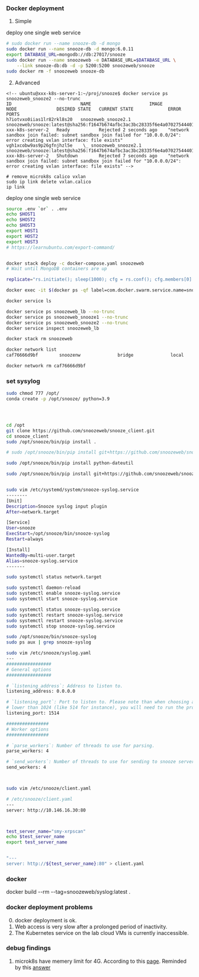 
### Docker deployment

1. Simple

deploy one single web service
```bash
# sudo docker run --name snooze-db -d mongo
sudo docker run --name snooze-db -d mongo:6.0.11
export DATABASE_URL=mongodb://db:27017/snooze
sudo docker run --name snoozeweb -e DATABASE_URL=$DATABASE_URL \
    --link snooze-db:db -d -p 5200:5200 snoozeweb/snooze
sudo docker rm -f snoozeweb snooze-db
```

2. Advanced

```
<!-- ubuntu@xxx-k8s-server-1:~/proj/snooze$ docker service ps snoozeweb_snooze2 --no-trunc
ID                          NAME                      IMAGE                                                                                             NODE               DESIRED STATE   CURRENT STATE             ERROR                                                                                                                      PORTS
h7iotvxo0iias1lr82rkl8s20   snoozeweb_snooze2.1       snoozeweb/snooze:latest@sha256:f1647b674afbc3ac3bc28335f6e4a070275444012b580eb4b47ea65948ab08a8   xxx-k8s-server-2   Ready           Rejected 2 seconds ago    "network sandbox join failed: subnet sandbox join failed for "10.0.0.0/24": error creating vxlan interface: file exists"
vgh1xcobw9as9p26gfnjhzl5e    \_ snoozeweb_snooze2.1   snoozeweb/snooze:latest@sha256:f1647b674afbc3ac3bc28335f6e4a070275444012b580eb4b47ea65948ab08a8   xxx-k8s-server-2   Shutdown        Rejected 7 seconds ago    "network sandbox join failed: subnet sandbox join failed for "10.0.0.0/24": error creating vxlan interface: file exists" -->

# remove microk8s calico vxlan
sudo ip link delete vxlan.calico
ip link
```

deploy one single web service
```bash
source .env `or` . .env
echo $HOST1
echo $HOST2
echo $HOST3
export HOST1
export HOST2
export HOST3
# https://learnubuntu.com/export-command/


docker stack deploy -c docker-compose.yaml snoozeweb
# Wait until MongoDB containers are up

replicate="rs.initiate(); sleep(1000); cfg = rs.conf(); cfg.members[0].host = \"mongo1:27017\"; rs.reconfig(cfg); rs.add({ host: \"mongo2:27017\", priority: 0.5 }); rs.add({ host: \"mongo3:27017\", priority: 0.5 }); rs.status();"

docker exec -it $(docker ps -qf label=com.docker.swarm.service.name=snoozeweb_mongo1) /bin/bash -c "echo '${replicate}' | mongosh"

docker service ls

docker service ps snoozeweb_lb --no-trunc
docker service ps snoozeweb_snooze1 --no-trunc
docker service ps snoozeweb_snooze2 --no-trunc
docker service inspect snoozeweb_lb

docker stack rm snoozeweb

docker network list
caf76666d9bf        snoozenw              bridge              local

docker network rm caf76666d9bf
```

### set sysylog

```bash
sudo chmod 777 /opt/
conda create -p /opt/snooze/ python=3.9




cd /opt
git clone https://github.com/snoozeweb/snooze_client.git
cd snooze_client
sudo /opt/snooze/bin/pip install .

# sudo /opt/snooze/bin/pip install git+https://github.com/snoozeweb/snooze_client.git

sudo /opt/snooze/bin/pip install python-dateutil

sudo /opt/snooze/bin/pip install git+https://github.com/snoozeweb/snooze_plugins.git#subdirectory=input/syslog


sudo vim /etc/systemd/system/snooze-syslog.service
--------
[Unit]
Description=Snooze syslog input plugin
After=network.target

[Service]
User=snooze
ExecStart=/opt/snooze/bin/snooze-syslog
Restart=always

[Install]
WantedBy=multi-user.target
Alias=snooze-syslog.service
-------

sudo systemctl status network.target

sudo systemctl daemon-reload
sudo systemctl enable snooze-syslog.service
sudo systemctl start snooze-syslog.service

sudo systemctl status snooze-syslog.service
sudo systemctl restart snooze-syslog.service
sudo systemctl restart snooze-syslog.service
sudo systemctl stop snooze-syslog.service

sudo /opt/snooze/bin/snooze-syslog
sudo ps aux | grep snooze-syslog

sudo vim /etc/snooze/syslog.yaml
---
#################
# General options
#################

# `listening_address`: Address to listen to.
listening_address: 0.0.0.0

# `listening_port`: Port to listen to. Please note than when choosing a port
# lower than 1024 (like 514 for instance), you will need to run the process as root.
listening_port: 1514

################
# Worker options
################

# `parse_workers`: Number of threads to use for parsing.
parse_workers: 4

# `send_workers`: Number of threads to use for sending to snooze server.
send_workers: 4



sudo vim /etc/snooze/client.yaml

# /etc/snooze/client.yaml
---
server: http://10.146.16.30:80



test_server_name="smy-xrpscan"
echo $test_server_name
export test_server_name


"---
server: http://${test_server_name}:80" > client.yaml

```


### docker

docker build --rm --tag=snoozeweb/syslog:latest .

### docker deployment problems

0. docker deployment is ok.
1. Web access is very slow after a prolonged period of inactivity.
2. The Kubernetes service on the lab cloud VMs is currently inaccessible.

### debug findings 

1. microk8s have memery limit for 4G. According to this [page](https://microk8s.io/docs/getting-started#:~:text=What%20you'll%20need,-An%20Ubuntu%2022.04&text=MicroK8s%20runs%20in%20as%20little,space%20and%204G%20of%20memory.). Reminded by this [answer](https://stackoverflow.com/questions/46826164/kubernetes-pods-failing-on-pod-sandbox-changed-it-will-be-killed-and-re-create)


